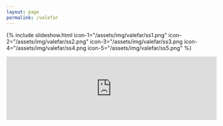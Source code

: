 ```yaml
---
layout: page
permalink: /valefar
---
```

{% include slideshow.html icon-1="/assets/img/valefar/ss1.png" icon-2="/assets/img/valefar/ss2.png" icon-3="/assets/img/valefar/ss3.png icon-4="/assets/img/valefar/ss4.png icon-5="/assets/img/valefar/ss5.png" %} 
<iframe frameborder="0" src="https://itch.io/embed/934968" width="552" height="167"><a href="https://emaleth.itch.io/valefar">Valefar by Emaleth</a></iframe>